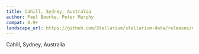 ```yaml
---
title: Cahill, Sydney, Australia
author: Paul Bourke, Peter Murphy
compat: 0.9+
landscape_url: https://github.com/Stellarium/stellarium-data/releases/download/landscapes/cahill.zip
---
```

Cahill, Sydney, Australia